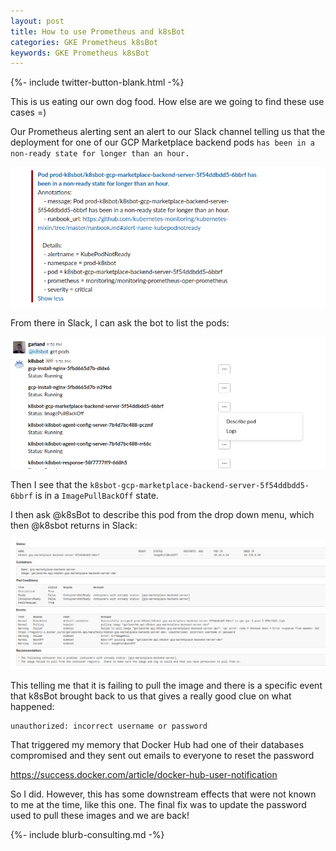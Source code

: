 ```yaml
---
layout: post
title: How to use Prometheus and k8sBot
categories: GKE Prometheus k8sBot
keywords: GKE Prometheus k8sBot
---
```

{%- include twitter-button-blank.html -%}

This is us eating our own dog food.  How else are we going to find these use
cases =)

Our Prometheus alerting sent an alert to our Slack channel telling us that the
deployment for one of our GCP Marketplace backend pods `has been in a non-ready state for longer than an hour.`

![Kubernetes prometheus slack alert KubeDeploymentReplicasMismatch](/assets/blog/images/k8sbot-prometheus-blog-backend-server-alert.png)

From there in Slack, I can ask the bot to list the pods:

![k8sbot prometheus alert pod list with drop down menu in slack](/assets/blog/images/k8sbot-prometheus-blog-pod-list.png)

Then I see that the `k8sbot-gcp-marketplace-backend-server-5f54ddbdd5-6bbrf` is
in a `ImagePullBackOff` state.  

I then ask @k8sBot to describe this pod from the drop down menu, which then @k8sbot returns in Slack:

![k8sbot prometheus alert pod list with drop down menu in slack and describe pod with ImagePullBackOff kubernetes](/assets/blog/images/k8sbot-prometheus-blog-pod-describe.png)

This telling me that it is failing to pull the image and there is a specific event
that k8sBot brought back to us that gives a really good clue on what happened:

```
unauthorized: incorrect username or password
```

That triggered my memory that Docker Hub had one of their databases compromised
and they sent out emails to everyone to reset the password

https://success.docker.com/article/docker-hub-user-notification

So I did.  However, this has some downstream effects that were not known to me
at the time, like this one.  The final fix was to update the password used to pull
these images and we are back!

{%- include blurb-consulting.md -%}
